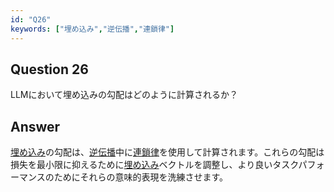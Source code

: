```yaml
---
id: "Q26"
keywords: ["埋め込み","逆伝播","連鎖律"]
---
```


## Question 26

LLMにおいて埋め込みの勾配はどのように計算されるか？

## Answer

[埋め込み](../keypoints/埋め込み.md?context=ai)の勾配は、[逆伝播](../keypoints/逆伝播.md?context=ai)中に[連鎖律](../keypoints/連鎖律.md?context=ai)を使用して計算されます。これらの勾配は損失を最小限に抑えるために[埋め込み](../keypoints/埋め込み.md?context=ai)ベクトルを調整し、より良いタスクパフォーマンスのためにそれらの意味的表現を洗練させます。
